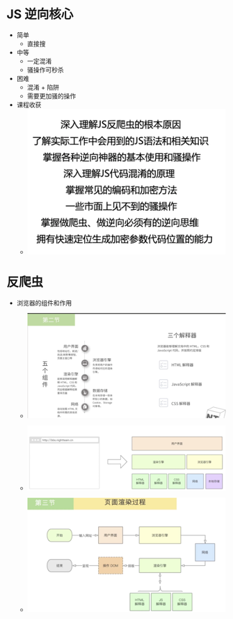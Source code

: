 # JS 逆向核心
- 简单
  - 直接搜
- 中等
  - 一定混淆
  - 骚操作可秒杀
- 困难
  - 混淆 + 陷阱
  - 需要更加骚的操作
- 课程收获
  - ![逆向](images/image-20200604180521111.png)

# 反爬虫
- 浏览器的组件和作用
  - ![五个组件和三个解释器](images/Snipaste_2020-06-16_15-59-33.png)
  - <img src="images/image-20200616161826828.png" alt="image-20200616161826828" style="zoom:50%;" />
  
  - ![页面渲染过程](images/image-20200616162126462.png)


